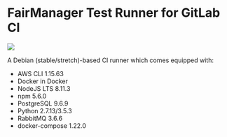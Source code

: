 # FairManager Test Runner for GitLab CI
[![](https://images.microbadger.com/badges/version/fairmanager/gitlab-build-image.svg)](http://microbadger.com/images/fairmanager/gitlab-build-image "Get your own version badge on microbadger.com")

A Debian (stable/stretch)-based CI runner which comes equipped with:
- AWS CLI 1.15.63
- Docker in Docker
- NodeJS LTS 8.11.3
- npm 5.6.0
- PostgreSQL 9.6.9
- Python 2.7.13/3.5.3
- RabbitMQ 3.6.6
- docker-compose 1.22.0

